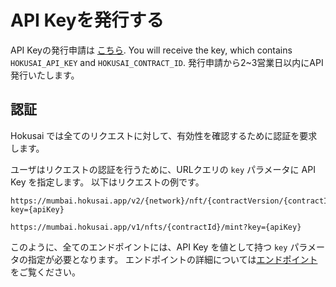 # API Keyを発行する

API Keyの発行申請は [こちら](https://0xhokusai.notion.site/Hokusai-API-Application-form-a6d8118d416b41d88632396e3156cddb). You will receive the key, which contains `HOKUSAI_API_KEY` and `HOKUSAI_CONTRACT_ID`. 発行申請から2~3営業日以内にAPI発行いたします。

## 認証
Hokusai では全てのリクエストに対して、有効性を確認するために認証を要求します。

ユーザはリクエストの認証を行うために、URLクエリの `key` パラメータに API Key を指定します。
以下はリクエストの例です。

<!--
type: tab
title: v2
-->

```:bash
https://mumbai.hokusai.app/v2/{network}/nft/{contractVersion/{contractId}/mint?key={apiKey}
```

<!--
type: tab
title: v1
-->

```:bash
https://mumbai.hokusai.app/v1/nfts/{contractId}/mint?key={apiKey}
```

<!-- type: tab-end -->


このように、全てのエンドポイントには、API Key を値として持つ `key` パラメータの指定が必要となります。
エンドポイントの詳細については[エンドポイント](endpoint.md)をご覧ください。
